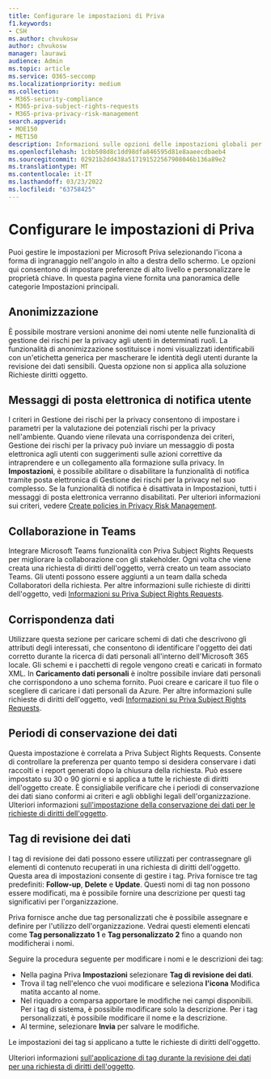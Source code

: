 ```yaml
---
title: Configurare le impostazioni di Priva
f1.keywords:
- CSH
ms.author: chvukosw
author: chvukosw
manager: laurawi
audience: Admin
ms.topic: article
ms.service: O365-seccomp
ms.localizationpriority: medium
ms.collection:
- M365-security-compliance
- M365-priva-subject-rights-requests
- M365-priva-privacy-risk-management
search.appverid:
- MOE150
- MET150
description: Informazioni sulle opzioni delle impostazioni globali per Microsoft Priva.
ms.openlocfilehash: 1cbb508d8c1dd98dfa846595d81e8aaeecdbaeb4
ms.sourcegitcommit: 02921b2dd438a517191522567908046b136a89e2
ms.translationtype: MT
ms.contentlocale: it-IT
ms.lasthandoff: 03/23/2022
ms.locfileid: "63758425"
---
```

# <a name="configure-priva-settings"></a>Configurare le impostazioni di Priva

Puoi gestire le impostazioni per Microsoft Priva selezionando l'icona a forma di ingranaggio nell'angolo in alto a destra dello schermo. Le opzioni qui consentono di impostare preferenze di alto livello e personalizzare le proprietà chiave. In questa pagina viene fornita una panoramica delle categorie Impostazioni principali.

## <a name="anonymization"></a>Anonimizzazione

È possibile mostrare versioni anonime dei nomi utente nelle funzionalità di gestione dei rischi per la privacy agli utenti in determinati ruoli. La funzionalità di anonimizzazione sostituisce i nomi visualizzati identificabili con un'etichetta generica per mascherare le identità degli utenti durante la revisione dei dati sensibili. Questa opzione non si applica alla soluzione Richieste diritti oggetto.

## <a name="user-notification-emails"></a>Messaggi di posta elettronica di notifica utente  

I criteri in Gestione dei rischi per la privacy consentono di impostare i parametri per la valutazione dei potenziali rischi per la privacy nell'ambiente. Quando viene rilevata una corrispondenza dei criteri, Gestione dei rischi per la privacy può inviare un messaggio di posta elettronica agli utenti con suggerimenti sulle azioni correttive da intraprendere e un collegamento alla formazione sulla privacy. In **Impostazioni**, è possibile abilitare o disabilitare la funzionalità di notifica tramite posta elettronica di Gestione dei rischi per la privacy nel suo complesso. Se la funzionalità di notifica è disattivata in Impostazioni, tutti i messaggi di posta elettronica verranno disabilitati. Per ulteriori informazioni sui criteri, vedere [Create policies in Privacy Risk Management](risk-management-policies.md).

## <a name="teams-collaboration"></a>Collaborazione in Teams  

Integrare Microsoft Teams funzionalità con Priva Subject Rights Requests per migliorare la collaborazione con gli stakeholder. Ogni volta che viene creata una richiesta di diritti dell'oggetto, verrà creato un team associato Teams. Gli utenti possono essere aggiunti a un team dalla scheda Collaboratori della richiesta. Per altre informazioni sulle richieste di diritti dell'oggetto, vedi [Informazioni su Priva Subject Rights Requests](subject-rights-requests.md).

## <a name="data-matching"></a>Corrispondenza dati  

Utilizzare questa sezione per caricare schemi di dati che descrivono gli attributi degli interessati, che consentono di identificare l'oggetto dei dati corretto durante la ricerca di dati personali all'interno dell'Microsoft 365 locale. Gli schemi e i pacchetti di regole vengono creati e caricati in formato XML. In **Caricamento dati personali** è inoltre possibile inviare dati personali che corrispondono a uno schema fornito. Puoi creare e caricare il tuo file o scegliere di caricare i dati personali da Azure. Per altre informazioni sulle richieste di diritti dell'oggetto, vedi [Informazioni su Priva Subject Rights Requests](subject-rights-requests.md).

## <a name="data-retention-periods"></a>Periodi di conservazione dei dati

Questa impostazione è correlata a Priva Subject Rights Requests. Consente di controllare la preferenza per quanto tempo si desidera conservare i dati raccolti e i report generati dopo la chiusura della richiesta. Può essere impostato su 30 o 90 giorni e si applica a tutte le richieste di diritti dell'oggetto create. È consigliabile verificare che i periodi di conservazione dei dati siano conformi ai criteri e agli obblighi legali dell'organizzazione. Ulteriori informazioni [sull'impostazione della conservazione dei dati per le richieste di diritti dell'oggetto](subject-rights-requests-reports.md#manage-data-retention).

## <a name="data-review-tags"></a>Tag di revisione dei dati

I tag di revisione dei dati possono essere utilizzati per contrassegnare gli elementi di contenuto recuperati in una richiesta di diritti dell'oggetto. Questa area di impostazioni consente di gestire i tag. Priva fornisce tre tag predefiniti: **Follow-up**, **Delete** e **Update**. Questi nomi di tag non possono essere modificati, ma è possibile fornire una descrizione per questi tag significativi per l'organizzazione.

Priva fornisce anche due tag personalizzati che è possibile assegnare e definire per l'utilizzo dell'organizzazione. Vedrai questi elementi elencati come **Tag personalizzato 1** e **Tag personalizzato 2** fino a quando non modificherai i nomi.

Seguire la procedura seguente per modificare i nomi e le descrizioni dei tag:

- Nella pagina Priva **Impostazioni** selezionare **Tag di revisione dei dati**.
- Trova il tag nell'elenco che vuoi modificare e seleziona **l'icona** Modifica matita accanto al nome.
- Nel riquadro a comparsa apportare le modifiche nei campi disponibili. Per i tag di sistema, è possibile modificare solo la descrizione. Per i tag personalizzati, è possibile modificare il nome e la descrizione.
- Al termine, selezionare **Invia** per salvare le modifiche.

Le impostazioni dei tag si applicano a tutte le richieste di diritti dell'oggetto.

Ulteriori informazioni [sull'applicazione di tag durante la revisione dei dati per una richiesta di diritti dell'oggetto](subject-rights-requests-data-review.md#apply-tags).